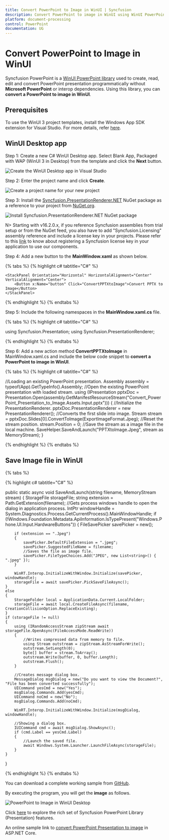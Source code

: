 ```yaml
---
title: Convert PowerPoint to Image in WinUI | Syncfusion
description: Convert PowerPoint to image in WinUI using WinUI PowerPoint library (Presentation) without Microsoft PowerPoint or interop dependencies.
platform: document-processing
control: PowerPoint
documentation: UG
---
```


# Convert PowerPoint to Image in WinUI

Syncfusion PowerPoint is a [WinUI PowerPoint library](https://www.syncfusion.com/document-processing/powerpoint-framework/winui/powerpoint-library) used to create, read, edit and convert PowerPoint presentation programmatically without **Microsoft PowerPoint** or interop dependencies. Using this library, you can **convert a PowerPoint to image in WinUI**.

## Prerequisites
To use the WinUI 3 project templates, install the Windows App SDK extension for Visual Studio. For more details, refer [here](https://learn.microsoft.com/en-us/windows/apps/windows-app-sdk/set-up-your-development-environment?tabs=cs-vs-community%2Ccpp-vs-community%2Cvs-2022-17-1-a%2Cvs-2022-17-1-b).

## WinUI Desktop app

Step 1: Create a new C# WinUI Desktop app. Select Blank App, Packaged with WAP (WinUI 3 in Desktop) from the template and click the **Next** button.

![Create the WinUI Desktop app in Visual Studio](Workingwith_WinUI/Create-Project-WinUI-PPTXtoPDF.png)

Step 2: Enter the project name and click **Create**.

![Create a project name for your new project](Workingwith_WinUI/Configuration_PPTXtoPDF.png)

Step 3: Install the [Syncfusion.PresentationRenderer.NET](https://www.nuget.org/packages/Syncfusion.Presentation.NET) NuGet package as a reference to your project from [NuGet.org](https://www.nuget.org/).

![Install Syncfusion.PresentationRenderer.NET NuGet package](Workingwith_MAUI/Nuget_Package_PPTXtoPDF.png)

N> Starting with v16.2.0.x, if you reference Syncfusion assemblies from trial setup or from the NuGet feed, you also have to add "Syncfusion.Licensing" assembly reference and include a license key in your projects. Please refer to this [link](https://help.syncfusion.com/common/essential-studio/licensing/overview) to know about registering a Syncfusion license key in your application to use our components.

Step 4: Add a new button to the **MainWindow.xaml** as shown below.

{% tabs %}
{% highlight c# tabtitle="C#" %}

<?xml version="1.0" encoding="utf-8"?>
<Window
    x:Class="Convert_PowerPoint_Presentation_to_Image.MainWindow"
    xmlns="http://schemas.microsoft.com/winfx/2006/xaml/presentation"
    xmlns:x="http://schemas.microsoft.com/winfx/2006/xaml"
    xmlns:local="using:Convert_PowerPoint_Presentation_to_Image"
    xmlns:d="http://schemas.microsoft.com/expression/blend/2008"
    xmlns:mc="http://schemas.openxmlformats.org/markup-compatibility/2006"
    mc:Ignorable="d">

    <StackPanel Orientation="Horizontal" HorizontalAlignment="Center" VerticalAlignment="Center">
        <Button x:Name="button" Click="ConvertPPTXtoImage">Convert PPTX to Image</Button>
    </StackPanel>
</Window>

{% endhighlight %}
{% endtabs %}

Step 5: Include the following namespaces in the **MainWindow.xaml.cs** file.

{% tabs %}
{% highlight c# tabtitle="C#" %}

using Syncfusion.Presentation;
using Syncfusion.PresentationRenderer;

{% endhighlight %}
{% endtabs %}

Step 6: Add a new action method **ConvertPPTXtoImage** in MainWindow.xaml.cs and include the below code snippet to **convert a PowerPoint to image in WinUI**.

{% tabs %}
{% highlight c# tabtitle="C#" %}

//Loading an existing PowerPoint presentation.
Assembly assembly = typeof(App).GetTypeInfo().Assembly;
//Open the existing PowerPoint presentation with loaded stream.
using (IPresentation pptxDoc = Presentation.Open(assembly.GetManifestResourceStream("Convert_PowerPoint_Presentation_to_Image.Assets.Input.pptx")))
{
    //Initialize the PresentationRenderer.
    pptxDoc.PresentationRenderer = new PresentationRenderer();
    //Converts the first slide into image.
    Stream stream = pptxDoc.Slides[0].ConvertToImage(ExportImageFormat.Jpeg);
    //Reset the stream position.
    stream.Position = 0;
    //Save the stream as a image file in the local machine.
    SaveHelper.SaveAndLaunch("PPTXtoImage.Jpeg", stream as MemoryStream);
}

{% endhighlight %}
{% endtabs %}

## Save Image file in WinUI

{% tabs %}

{% highlight c# tabtitle="C#" %}

public static async void SaveAndLaunch(string filename, MemoryStream stream)
{
    StorageFile storageFile;
    string extension = Path.GetExtension(filename);
    //Gets process windows handle to open the dialog in application process.
    IntPtr windowHandle = System.Diagnostics.Process.GetCurrentProcess().MainWindowHandle;
    if (!Windows.Foundation.Metadata.ApiInformation.IsTypePresent("Windows.Phone.UI.Input.HardwareButtons"))
    {
        FileSavePicker savePicker = new();
        
        if (extension == ".Jpeg")
        {
            savePicker.DefaultFileExtension = ".jpeg";
            savePicker.SuggestedFileName = filename;
            //Saves the file as image file.
            savePicker.FileTypeChoices.Add("JPEG", new List<string>() { ".jpeg" });
        }

        WinRT.Interop.InitializeWithWindow.Initialize(savePicker, windowHandle);
        storageFile = await savePicker.PickSaveFileAsync();
    }
    else
    {
        StorageFolder local = ApplicationData.Current.LocalFolder;
        storageFile = await local.CreateFileAsync(filename, CreationCollisionOption.ReplaceExisting);
    }
    if (storageFile != null)
    {
        using (IRandomAccessStream zipStream await storageFile.OpenAsync(FileAccessMode.ReadWrite))
        {
            //Writes compressed data from memory to file.
            using Stream outstream = zipStream.AsStreamForWrite();
            outstream.SetLength(0);
            byte[] buffer = stream.ToArray();
            outstream.Write(buffer, 0, buffer.Length);
            outstream.Flush();
        }

        //Creates message dialog box. 
        MessageDialog msgDialog = new("Do you want to view the Document?", "File has been converted successfully");
        UICommand yesCmd = new("Yes");
        msgDialog.Commands.Add(yesCmd);
        UICommand noCmd = new("No");
        msgDialog.Commands.Add(noCmd);

        WinRT.Interop.InitializeWithWindow.Initialize(msgDialog, windowHandle);

        //Showing a dialog box. 
        IUICommand cmd = await msgDialog.ShowAsync();
        if (cmd.Label == yesCmd.Label)
        {
            //Launch the saved file. 
            await Windows.System.Launcher.LaunchFileAsync(storageFile);
        }
    }
}

{% endhighlight %}
{% endtabs %}

You can download a complete working sample from [GitHub](https://github.com/SyncfusionExamples/PowerPoint-Examples/tree/master/PPTX-to-Image-conversion/Convert-PowerPoint-presentation-to-Image/WinUI).

By executing the program, you will get the **image** as follows.

![PowerPoint to Image in WinUI Desktop](PPTXtoPDF_images/Output_PowerPoint_Presentation_to-Image.png)

Click [here](https://www.syncfusion.com/document-processing/powerpoint-framework/winui) to explore the rich set of Syncfusion PowerPoint Library (Presentation) features. 

An online sample link to [convert PowerPoint Presentation to image](https://ej2.syncfusion.com/aspnetcore/PowerPoint/PPTXToImage#/material3) in ASP.NET Core. 